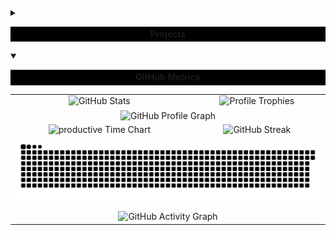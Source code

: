 <details>
  <summary>
    <table width="100%">
      <tr>
        <td bgcolor="black" width="100000000000" align="center">
          <b> Projects </b>
        </td>
      </tr>
    </table>
  </summary>
  <details open>
    <summary>&nbsp;<b>Work Room</b>&nbsp;</summary>
    <p>
      <table>
        <tr>
          <td colspan="2" align="center" style="vertical-align: middle;">
            <img src="https://github.com/garvit-exe/garvit-exe/blob/main/assets/img/work-room-project.jpg?raw=true" alt="Work Room Project Image" />
          </td>
        </tr>
        <tr>
          <td align="center" style="vertical-align: middle;">
            Purpose
          </td>
          <td>
            During my Project Exhibition 1 course, my friends and I wanted to code together but weren’t comfortable with GitHub yet. We tried a VS Code extension, but constant session timeouts and missing features got in the way. That led me to build Work Room, a browser-based real-time coding platform with a multi-language editor, chat, whiteboard, and even AI code assistance.
          </td>
        </tr>
        <tr>
          <td align="center" style="vertical-align: middle;">
            Technologies
          </td>
          <td>
            React, Node.js, Express.js, Docker
          </td>
        </tr>
        <tr>
          <td align="center" style="vertical-align: middle;">
            Features
          </td>
          <td>
            <ul>
              <li>Architected a multi-user code editor, integrating the Monaco editor component, enabling syntax highlighting and support for over 100 languages within the collaborative environment.</li>
              <li>Engineered WebSocket-based real-time synchronization using Socket.IO, ensuring sub-100ms latency for seamless collaborative coding.</li>
              <li>Integrated Mistral AI via a secure backend proxy to provide AI-powered code generation and assistance.</li>
              <li>Implemented a real-time collaborative blackboard with drawing tools, facilitating visual system design discussions.</li>
              <li>Containerized React frontend and Node.js backend services using Docker, standardizing development environments and streamlining CI/CD pipelines.</li>
              <li>Developed a persistent chat system with message history, enabling real-time team discussions alongside collaborative coding sessions.</li>
            </ul>
          </td>
        </tr>
        <tr>
          <td align="center" style="vertical-align: middle;">
            Timeline
          </td>
          <td>
            February 2025 – May 2025
          </td>
        </tr>
      </table>
    </p>
  </details>
  <details open>
    <summary>&nbsp;<b>Land Ledger</b>&nbsp;</summary>
    <p>
      <table>
        <tr>
          <td colspan="2" align="center" style="vertical-align: middle;">
            <img src="https://media.licdn.com/dms/image/v2/D4D2DAQGXzJZBuz6jig/profile-treasury-image-shrink_800_800/B4DZaWQ_Z6G0AY-/0/1746277763354?e=1755943200&v=beta&t=6Bektv6IzClg-YCLi520gMfLaXEa3kgScFX_s3OevmQ" alt="Land Ledger Project Image" />
          </td>
        </tr>
        <tr>
          <td align="center" style="vertical-align: middle;">
            Purpose
          </td>
          <td>
            Back in my third year of bachelors, my friends and I were debating how land scams keep happening like fake papers and missing records, and even politicians benefiting from all this. We joked it’s almost designed to stay messy. That started the idea for Land Ledger, which is a blockchain-based system where property records are transparent, verified by smart contracts, and harder to tamper with.
          </td>
        </tr>
        <tr>
          <td align="center" style="vertical-align: middle;">
            Technologies
          </td>
          <td>
            Typescript, React, Solidity, Ethereum, Ethers.js, Ganache, Supabase
          </td>
        </tr>
        <tr>
          <td align="center" style="vertical-align: middle;">
            Features
          </td>
          <td>
            <ul>
              <li>Led a team of 8 to successfully develop and deploy a full-stack property registration DApp on the Ganache testnet.</li>
              <li>Engineered a responsive React frontend, integrated with Ethereum blockchain via ethers.js, and connected to Supabase for authentication and data management.</li>
              <li>Architected global state management using React Context and TanStack Query for efficient data fetching and caching.</li>
              <li>Designed a hybrid architecture storing sensitive data on-chain while maintaining performance with off-chain storage for documents.</li>
              <li>Built and deployed Solidity smart contracts featuring property registration, ownership transfer, mortgage functionality, and multi-signature verification using OpenZeppelin’s security patterns.</li>
              <li>Implemented multi-tiered access control with distinct permissions for property owners, government officials, and validators.</li>
            </ul>
          </td>
        </tr>
        <tr>
          <td align="center" style="vertical-align: middle;">
            Timeline
          </td>
          <td>
            November 2024 – January 2025
          </td>
        </tr>
        <tr>
          <td align="center" style="vertical-align: middle;">
            Team Members
          </td>
          <td>
            <a href="https://www.linkedin.com/in/garvit-budhiraja/"><b>Garvit Budhiraja</b></a>, <a href="https://github.com/shashidhar-kittur">Shashidhar Kittur</a>, <a href="https://github.com/Shashwat-Balodhi">Shashwat Balodhi</a>, <a href="https://github.com/Rohan-Gautam">Rohan Gautam</a>, <a href="https://github.com/Riya922003">Riya Gupta</a>, <a href="https://github.com/Alwaz1143">Saiyed Alwaz Hussain</a>, Uday Upadhyay, <a href="https://github.com/Chinmay3043">Chinmay Bhoyar</a>
          </td>
        </tr>
      </table>
    </p>
  </details>
</details>

<details open>
<summary>
  <table width="100%">
    <tr>
      <td bgcolor="black" width="100000000000" align="center">
        <b> GitHub Metrics </b>
      </td>
    </tr>
  </table>
</summary>
<table>
  <tr>
    <td align="center">
      <img src="https://github-readme-stats-garvit-exe.vercel.app/api?username=garvit-exe&theme=tokyonight&bg_color=00000000&hide_border=true&include_all_commits=true&count_private=true&number_format=short&show_icons=true" alt="GitHub Stats" />
    </td>
    <td align="center">
      <img alt="Profile Trophies" src="https://github-profile-trophy.vercel.app/?username=garvit-exe&theme=flat&no-bg=true&no-frame=true&column=5" />
    </td>
  </tr>
  <tr>
    <td colspan="2" align="center">
      <img alt="GitHub Profile Graph" align="center" src="http://github-profile-summary-cards.vercel.app/api/cards/profile-details?username=garvit-exe&theme=transparent" />
    </td>
  </tr>
  <tr>
    <td align="center">
      <img alt="productive Time Chart" src="http://github-profile-summary-cards.vercel.app/api/cards/productive-time?username=garvit-exe&theme=transparent&utcOffset=5.30" />
    </td>
    <td align="center">
      <img src="https://github-readme-streak-stats.herokuapp.com?user=garvit-exe&theme=tokyonight&background=00000000&date_format=j%20M%5B%20Y%5D&hide_border=true" alt="GitHub Streak" />
      </td>
    </td>
  </tr>
  <tr>
    <td colspan="2" align="center">
      <picture>
        <source media="(prefers-color-scheme: dark)" srcset="https://raw.githubusercontent.com/garvit-exe/garvit-exe/output/github-contribution-grid-snake-dark.svg">
        <img alt="GitHub contribution grid snake animation" src="https://raw.githubusercontent.com/garvit-exe/garvit-exe/output/github-contribution-grid-snake.svg">
      </picture>
    </td>
  </tr>
  <tr>
    <td colspan="2" align="center">
      <img alt="GitHub Activity Graph" align="center" src="https://github-readme-activity-graph.vercel.app/graph?username=garvit-exe&theme=github-compact&hide_border=true&area=true&area_color=8a2be2&line=8a2be2&point=8a2be2&hide_title=true&grid=false" />
    </td>
  </tr>
</table>
</details>
